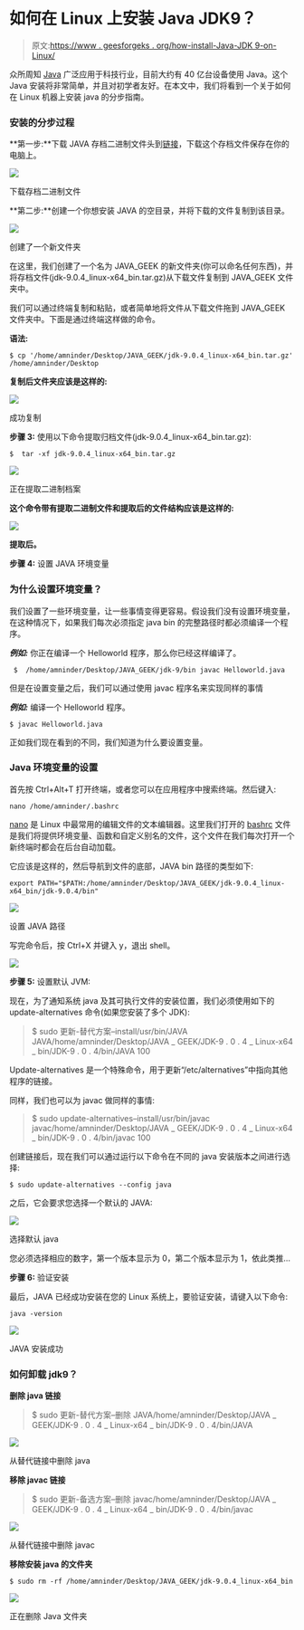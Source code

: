 # 如何在 Linux 上安装 Java JDK9？

> 原文:[https://www . geesforgeks . org/how-install-Java-JDK 9-on-Linux/](https://www.geeksforgeeks.org/how-to-install-java-jdk9-on-linux/)

众所周知 [Java](https://www.geeksforgeeks.org/java/) 广泛应用于科技行业，目前大约有 40 亿台设备使用 Java。这个 Java 安装将非常简单，并且对初学者友好。在本文中，我们将看到一个关于如何在 Linux 机器上安装 java 的分步指南。

### 安装的分步过程

**第一步:**下载 JAVA 存档二进制文件头到[链接](https://www.oracle.com/java/technologies/javase/javase9-archive-downloads.html)，下载这个存档文件保存在你的电脑上。

![](img/247a1498c57b0387f54e2c72da753a1a.png)

下载存档二进制文件

**第二步:**创建一个你想安装 JAVA 的空目录，并将下载的文件复制到该目录。

![](img/2aab30067a971959824c7cdc36f25cb7.png)

创建了一个新文件夹

在这里，我们创建了一个名为 JAVA_GEEK 的新文件夹(你可以命名任何东西)，并将存档文件(jdk-9.0.4_linux-x64_bin.tar.gz)从下载文件复制到 JAVA_GEEK 文件夹中。

我们可以通过终端复制和粘贴，或者简单地将文件从下载文件拖到 JAVA_GEEK 文件夹中。下面是通过终端这样做的命令。

**语法:**

```
$ cp '/home/amninder/Desktop/JAVA_GEEK/jdk-9.0.4_linux-x64_bin.tar.gz' /home/amninder/Desktop
```

**复制后文件夹应该是这样的:**

![](img/c0aedba11114a826d0128d4b2beff169.png)

成功复制

**步骤 3:** 使用以下命令提取归档文件(jdk-9.0.4_linux-x64_bin.tar.gz):

```
$  tar -xf jdk-9.0.4_linux-x64_bin.tar.gz
```

![](img/10a1b828b5a02550b01515a3573660ed.png)

正在提取二进制档案

**这个命令带有提取二进制文件和提取后的文件结构应该是这样的:**

![](img/a6d0981f55e3a3664b16681b8dfa7aeb.png)

**提取后。**

**步骤 4:** 设置 JAVA 环境变量

### 为什么设置环境变量？

我们设置了一些环境变量，让一些事情变得更容易。假设我们没有设置环境变量，在这种情况下，如果我们每次必须指定 java bin 的完整路径时都必须编译一个程序。

***例如:*** 你正在编译一个 Helloworld 程序，那么你已经这样编译了。

```
 $  /home/amninder/Desktop/JAVA_GEEK/jdk-9/bin javac Helloworld.java
```

但是在设置变量之后，我们可以通过使用 javac 程序名来实现同样的事情

***例如:*** 编译一个 Helloworld 程序。

```
$ javac Helloworld.java
```

正如我们现在看到的不同，我们知道为什么要设置变量。

### Java 环境变量的设置

首先按 Ctrl+Alt+T 打开终端，或者您可以在应用程序中搜索终端。然后键入:

```
nano /home/amninder/.bashrc
```

[nano](https://www.geeksforgeeks.org/nano-text-editor-in-linux/) 是 Linux 中最常用的编辑文件的文本编辑器。这里我们打开的 [bashrc](https://www.geeksforgeeks.org/environment-variables-in-linux-unix/) 文件是我们将提供环境变量、函数和自定义别名的文件，这个文件在我们每次打开一个新终端时都会在后台自动加载。

它应该是这样的，然后导航到文件的底部，JAVA bin 路径的类型如下:

```
export PATH="$PATH:/home/amninder/Desktop/JAVA_GEEK/jdk-9.0.4_linux-x64_bin/jdk-9.0.4/bin"
```

![](img/dd08f3dfe3c4aa93a17a5ace375b8776.png)

设置 JAVA 路径

写完命令后，按 Ctrl+X 并键入 y，退出 shell。

![](img/2972ce853983120d399143f0112c918d.png)

**步骤 5:** 设置默认 JVM:

现在，为了通知系统 java 及其可执行文件的安装位置，我们必须使用如下的 update-alternatives 命令(如果您安装了多个 JDK):

> $ sudo 更新-替代方案–install/usr/bin/JAVA JAVA/home/amninder/Desktop/JAVA _ GEEK/JDK-9 . 0 . 4 _ Linux-x64 _ bin/JDK-9 . 0 . 4/bin/JAVA 100

Update-alternatives 是一个特殊命令，用于更新“/etc/alternatives”中指向其他程序的链接。

同样，我们也可以为 javac 做同样的事情:

> $ sudo update-alternatives–install/usr/bin/javac javac/home/amninder/Desktop/JAVA _ GEEK/JDK-9 . 0 . 4 _ Linux-x64 _ bin/JDK-9 . 0 . 4/bin/javac 100

创建链接后，现在我们可以通过运行以下命令在不同的 java 安装版本之间进行选择:

```
$ sudo update-alternatives --config java
```

之后，它会要求您选择一个默认的 JAVA:

![](img/57b6ad6c5e83f746665d1a7db3c1bc1a.png)

选择默认 java

您必须选择相应的数字，第一个版本显示为 0，第二个版本显示为 1，依此类推…

**步骤 6:** 验证安装

最后，JAVA 已经成功安装在您的 Linux 系统上，要验证安装，请键入以下命令:

```
java -version
```

![](img/6f99381feba289656f2a05d4073ba7aa.png)

JAVA 安装成功

### 如何卸载 jdk9？

**删除 java 链接**

> $ sudo 更新-替代方案–删除 JAVA/home/amninder/Desktop/JAVA _ GEEK/JDK-9 . 0 . 4 _ Linux-x64 _ bin/JDK-9 . 0 . 4/bin/JAVA

![](img/ff869ad8710e58c4d4333f20a7ed7675.png)

从替代链接中删除 java

**移除 javac 链接**

> $ sudo 更新-备选方案–删除 javac/home/amninder/Desktop/JAVA _ GEEK/JDK-9 . 0 . 4 _ Linux-x64 _ bin/JDK-9 . 0 . 4/bin/javac

![](img/22621b579db337061e7733464699c005.png)

从替代链接中删除 javac

**移除安装 java 的文件夹**

```
$ sudo rm -rf /home/amninder/Desktop/JAVA_GEEK/jdk-9.0.4_linux-x64_bin
```

![](img/86f1239cb6c9dfc45337096550f6d2b4.png)

正在删除 Java 文件夹